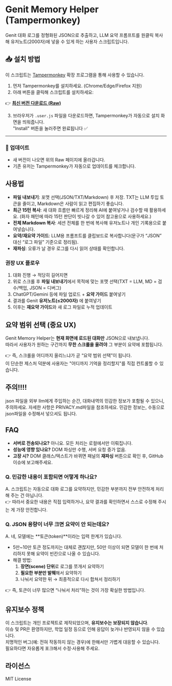 # Genit Memory Helper (Tampermonkey)

Genit 대화 로그를 정형화된 JSON으로 추출하고, LLM 요약 프롬프트를 원클릭 복사해 유저노트(2000자)에 넣을 수 있게 하는 사용자 스크립트입니다.

## 📥 설치 방법

이 스크립트는 [Tampermonkey](https://www.tampermonkey.net/) 확장 프로그램을 통해 사용할 수 있습니다.

1. 먼저 Tampermonkey를 설치하세요. (Chrome/Edge/Firefox 지원)
2. 아래 버튼을 클릭해 스크립트를 설치하세요:

👉 [**최신 버전 다운로드 (Raw)**](https://github.com/devforai-creator/genit-memory-helper/raw/main/genit-memory-helper.user.js)


3. 브라우저가 `.user.js` 파일을 다운로드하면, Tampermonkey가 자동으로 설치 화면을 띄워줍니다.  
   "Install" 버튼을 눌러주면 완료됩니다 ✅

---

### 🔄 업데이트
- 새 버전이 나오면 위의 Raw 페이지에 올라갑니다.  
- 기존 유저는 Tampermonkey가 자동으로 업데이트를 체크합니다.  



## 사용법
- **파일 내보내기**: 포맷 선택(JSON/TXT/Markdown) 후 저장. TXT는 LLM 투입 토큰을 줄이고, Markdown은 사람이 읽고 편집하기 좋습니다.
- **최근 15턴 복사**: 새 대화 흐름만 빠르게 정리해 AI에 붙여넣거나 검수할 때 활용하세요. (화자 패턴에 따라 15턴 판단이 빗나갈 수 있어 참고용으로 사용하세요.)
- **전체 Markdown 복사**: 세션 전체를 한 번에 복사해 유저노트나 개인 기록용으로 붙여넣습니다.
- **요약/재요약 가이드**: LLM용 프롬프트를 클립보드로 복사합니다(문구가 “JSON” 대신 “로그 파일” 기준으로 정리됨).
- **재파싱**: 오류가 날 경우 로그를 다시 읽어 상태를 확인합니다.

### 권장 UX 플로우
1. 대화 진행 → 적당히 길어지면  
2. 위로 스크롤 후 **파일 내보내기**에서 목적에 맞는 포맷 선택(TXT = LLM, MD = 검수/백업, JSON = 디버그)  
3. ChatGPT/Gemini 등에 파일 업로드 + **요약 가이드** 붙여넣기  
4. 결과를 Genit **유저노트(≤2000자)** 에 붙여넣기  
5. 이후는 **재요약 가이드**와 새 로그 파일로 누적 업데이트

## 요약 범위 선택 (중요 UX)
Genit Memory Helper는 **현재 화면에 로드된 대화만** JSON으로 내보냅니다.  
따라서 사용자가 원하는 구간까지 **무한 스크롤을 올려야** 그 부분이 요약에 포함됩니다.  

👉 즉, 스크롤을 어디까지 올리느냐가 곧 “요약 범위 선택”이 됩니다.  
이 단순한 제스처 덕분에 사용자는 "어디까지 기억을 정리할지"를 직접 컨트롤할 수 있습니다.

## 주의!!!!
json 파일을 외부 llm에게 주입하는 순간, 대화내역의 민감한 정보가 포함될 수 있으니, 주의하세요. 자세한 사항은 PRIVACY.md파일을 참조하세요. 민감한 정보는, 수동으로 json파일을 수정해서 넣으셔도 됩니다. 

## FAQ
- **서버로 전송되나요?** 아니요. 모든 처리는 로컬에서만 이뤄집니다.
- **성능에 영향 있나요?** DOM 파싱만 수행, 서버 요청 증가 없음.
- **고장 시?** DOM 클래스/텍스트가 바뀌면 패널의 **재파싱** 버튼으로 확인 후, GitHub 이슈에 보고해주세요.

### Q. 민감한 내용이 포함되면 어떻게 하나요?
A. 스크립트는 자동으로 대화 로그를 요약하지만, 민감한 부분까지 전부 안전하게 처리해 주는 건 아닙니다.  
👉 따라서 중요한 내용은 직접 입력하거나, 요약 결과를 확인하면서 스스로 수정해 주시는 게 가장 안전합니다.

### Q. JSON 용량이 너무 크면 요약이 안 되는데요?
A. 네, 모델에는 **토큰(token)**이라는 입력 한계가 있습니다.  
- 5만~10만 토큰 정도까지는 대체로 괜찮지만, 50만 이상이 되면 모델이 한 번에 처리하지 못해 요약이 빈칸으로 나올 수 있습니다.  
- 해결 방법:
  1. **장면(scene) 단위**로 로그를 쪼개서 요약하기  
  2. **필요한 부분만 발췌**해서 요약하기  
  3. 나눠서 요약한 뒤 → 최종적으로 다시 합쳐서 정리하기  

👉 즉, 토큰이 너무 많으면 “나눠서 처리”하는 것이 가장 확실한 방법입니다.

## 유지보수 정책
이 스크립트는 개인 프로젝트로 제작되었으며, **유지보수는 보장되지 않습니다**.  
이슈 및 PR은 환영하지만, 학업 일정 등으로 인해 응답이 늦거나 반영되지 않을 수 있습니다.  
치명적인 버그(예: 전혀 작동하지 않는 경우)에 한해서만 가볍게 대응할 수 있습니다.  
필요하다면 자유롭게 포크해서 수정·사용해 주세요.

## 라이선스
MIT License
